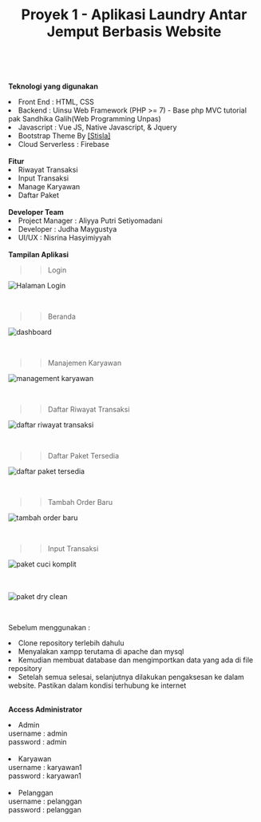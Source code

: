 <h1 align="center">Proyek 1 - Aplikasi Laundry Antar Jemput Berbasis Website</h1>
<br>
<span align="center">

</span>

<br/><br/>
<b>Teknologi yang digunakan</b>
<li>Front End : HTML, CSS</li>
<li>Backend : Uinsu Web Framework (PHP >= 7) - Base php MVC tutorial pak Sandhika Galih(Web Programming Unpas)</li>
<li>Javascript : Vue JS, Native Javascript, & Jquery</li>
<li>Bootstrap Theme By <a href='https://demo.getstisla.com/index.html'>[Stisla]</a></li>
<li>Cloud Serverless : Firebase</li>
<br/>
<b>Fitur</b>
<li> Riwayat Transaksi </li>
<li> Input Transaksi </li>
<li> Manage Karyawan </li>
<li> Daftar Paket </li>
<br/>
<b>Developer Team</b>
<li> Project Manager : Aliyya Putri Setiyomadani</li>
<li> Developer : Judha Maygustya</li>
<li> UI/UX : Nisrina Hasyimiyyah</li>
<br/>
<b>Tampilan Aplikasi</b>
<br/>

>> Login

![Halaman Login](https://user-images.githubusercontent.com/95596815/163185309-d31fbd9e-44c8-43ac-b19e-b5dea616cb80.png)

</br>

>> Beranda

![dashboard](https://user-images.githubusercontent.com/95598563/163194208-a66681d0-9f80-40d0-8e6f-70fc95497b26.jpeg)

</br>

>> Manajemen Karyawan

![management karyawan](https://user-images.githubusercontent.com/95598563/163194484-580c804e-8b71-4f3a-8363-caa0b8713e47.jpeg)

</br>

>> Daftar Riwayat Transaksi

![daftar riwayat transaksi](https://user-images.githubusercontent.com/95598563/163194620-59c4a001-9441-4637-99fc-b9f32289d99d.jpeg)

</br>

>> Daftar Paket Tersedia

![daftar paket tersedia](https://user-images.githubusercontent.com/95598563/163194807-4f64f41f-4c3c-4a89-a7d5-b3e2ad5adc0b.jpeg)

</br>

>> Tambah Order Baru

![tambah order baru](https://user-images.githubusercontent.com/95598563/163194984-f211433c-0a96-4af2-8039-a57d2af372fc.jpeg)

</br>

>> Input Transaksi

![paket cuci komplit](https://user-images.githubusercontent.com/95598563/163195144-80edc5f3-b155-4b2d-bc17-3d3e8cf45bd1.jpeg)

</br></br>
![paket dry clean](https://user-images.githubusercontent.com/95598563/163195758-20854336-921c-4b27-aa22-d9b6523dedd3.jpeg)

<br/>

Sebelum menggunakan : <br/>
<li> Clone repository terlebih dahulu </li>
<li> Menyalakan xampp terutama di apache dan mysql </li>
<li> Kemudian membuat database dan mengimportkan data yang ada di file repository </li>
<li> Setelah semua selesai, selanjutnya dilakukan pengaksesan ke dalam website. Pastikan dalam kondisi terhubung ke internet </li>
<br/>

<b>Access Administrator</b><br/>
<li>Admin</li>
username : admin<br/>
password : admin<br/></br>
<li>Karyawan</li>
username : karyawan1<br/>
password : karyawan1<br/></br>
<li>Pelanggan</li>
username : pelanggan<br/>
password : pelanggan<br/></br>
